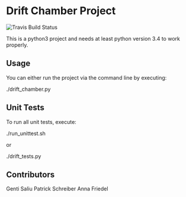 # Drift Chamber Project

![Travis Build Status](https://api.travis-ci.com/KIT-CSD-WS15/DriftChamber-Team-A.svg?token=gFo2Ex7F6BVFXsMexjnj)

This is a python3 project and needs at least python version 3.4 to work properly.

## Usage

You can either run the project via the command line by executing:

./drift_chamber.py

## Unit Tests

To run all unit tests, execute:

./run_unittest.sh

or

./drift_tests.py

## Contributors

Genti Saliu
Patrick Schreiber
Anna Friedel